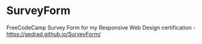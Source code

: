 # SurveyForm
FreeCodeCamp Survey Form for my Responsive Web Design certification - https://gedrad.github.io/SurveyForm/
